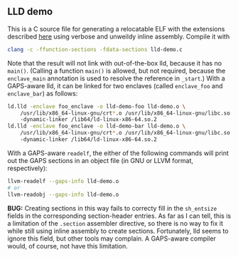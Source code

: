 LLD demo
--------

This is a C source file for generating a relocatable ELF with the extensions
described [here](https://github.com/GaloisInc/pirate-annotations/blob/master/spec/elf_extensions.rst)
using verbose and unweildy inline assembly. Compile it with

```sh
clang -c -ffunction-sections -fdata-sections lld-demo.c
```

Note that the result will not link with out-of-the-box lld, because it has no
`main()`. (Calling a function `main()` is allowed, but not required, because
the `enclave_main` annotation is used to resolve the reference in `_start`.)
With a GAPS-aware lld, it can be linked for two enclaves (called `enclave_foo`
and `enclave_bar`) as follows:

```sh
ld.lld -enclave foo_enclave -o lld-demo-foo lld-demo.o \
    /usr/lib/x86_64-linux-gnu/crt*.o /usr/lib/x86_64-linux-gnu/libc.so
    -dynamic-linker /lib64/ld-linux-x86-64.so.2
ld.lld -enclave foo_enclave -o lld-demo-bar lld-demo.o \
    /usr/lib/x86_64-linux-gnu/crt*.o /usr/lib/x86_64-linux-gnu/libc.so
    -dynamic-linker /lib64/ld-linux-x86-64.so.2
```

With a GAPS-aware `readelf`, the either of the following commands will print out
the GAPS sections in an object file (in GNU or LLVM format, respectively):

```sh
llvm-readelf --gaps-info lld-demo.o
# or
llvm-readobj --gaps-info lld-demo.o
```

**BUG:** Creating sections in this way fails to correcty fill in the `sh_entsize`
fields in the corresponding section-header entries. As far as I can tell, this
is a limitation of the `.section` assembler directive, so there is no way to fix
it while still using inline assembly to create sections. Fortunately, lld seems
to ignore this field, but other tools may complain. A GAPS-aware compiler would,
of course, not have this limitation.
